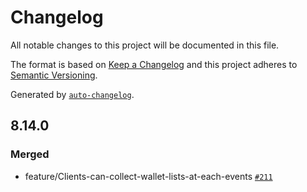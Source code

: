 # Changelog

All notable changes to this project will be documented in this file.

The format is based on [Keep a Changelog](https://keepachangelog.com/en/1.0.0/)
and this project adheres to [Semantic Versioning](https://semver.org/spec/v2.0.0.html).

Generated by [`auto-changelog`](https://github.com/CookPete/auto-changelog).

## 8.14.0

### Merged

- feature/Clients-can-collect-wallet-lists-at-each-events [`#211`](https://github.com/KyuzanInc/mint-sdk-js/pull/211)

